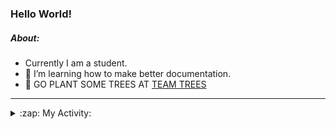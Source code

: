 ### Hello World!

##### About:
- Currently I am a student.
- 🌱 I’m learning how to make better documentation.
- 🌱 GO PLANT SOME TREES AT [TEAM TREES](https://teamtrees.org/)

---
<details>
  <summary>:zap: My Activity:</summary>
  
<!--START_SECTION:waka-->
![Code Time](http://img.shields.io/badge/Code%20Time-1%2C152%20hrs%2044%20mins-blue)

**I'm a Night 🦉** 

```text
🌞 Morning                1585 commits        ██░░░░░░░░░░░░░░░░░░░░░░░   09.55 % 
🌆 Daytime                5748 commits        █████████░░░░░░░░░░░░░░░░   34.64 % 
🌃 Evening                4800 commits        ███████░░░░░░░░░░░░░░░░░░   28.93 % 
🌙 Night                  4461 commits        ███████░░░░░░░░░░░░░░░░░░   26.88 % 
```
📅 **I'm Most Productive on Wednesday** 

```text
Monday                   2447 commits        ████░░░░░░░░░░░░░░░░░░░░░   14.75 % 
Tuesday                  2214 commits        ███░░░░░░░░░░░░░░░░░░░░░░   13.34 % 
Wednesday                3807 commits        ██████░░░░░░░░░░░░░░░░░░░   22.94 % 
Thursday                 2126 commits        ███░░░░░░░░░░░░░░░░░░░░░░   12.81 % 
Friday                   1649 commits        ██░░░░░░░░░░░░░░░░░░░░░░░   09.94 % 
Saturday                 1467 commits        ██░░░░░░░░░░░░░░░░░░░░░░░   08.84 % 
Sunday                   2884 commits        ████░░░░░░░░░░░░░░░░░░░░░   17.38 % 
```


📊 **This Week I Spent My Time On** 

```text
🔥 Editors: 
VS Code                  4 mins              █████████████████████████   100.00 % 

🐱‍💻 Projects: 
giveth-dapps-v2          4 mins              ██████████████████████░░░   86.23 % 
praise                   0 secs              ███░░░░░░░░░░░░░░░░░░░░░░   13.77 % 
```


 Last Updated on 22/07/2023 19:10:27 UTC
<!--END_SECTION:waka-->
</details>
